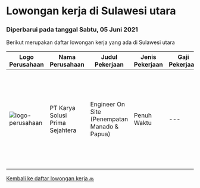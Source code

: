 
  # Lowongan kerja di Sulawesi utara

  ### Diperbarui pada tanggal Sabtu, 05 Juni 2021

  Berikut merupakan daftar lowongan kerja yang ada di Sulawesi utara

  |Logo Perusahaan | Nama Perusahaan | Judul Pekerjaan | Jenis Pekerjaan | Gaji Pekerjaan | Lokasi | Deskripsi | Tanggal diunggah | Pranala |
  | -------------- | --------------- | --------------- | --------- | --------- | -------------- | ------- | ----------- | ----------- |
  |![logo-perusahaan](https://image-service-cdn.seek.com.au/bb0f2c313297f2db3d497466b95d7da85644edc0/ee4dce1061f3f616224767ad58cb2fc751b8d2dc)|PT Karya Solusi Prima Sejahtera|Engineer On Site (Penempatan Manado & Papua)|Penuh Waktu|---|Manado|Kualifikasi : Lulusan SMK Teknik Komputer &amp; Jaringan Berpengalaman minimal 1 tahun sebagai teknisi dibidang jaringan Menguasai dasar komunikasi...|Rabu, 26 Mei 2021|https://www.jobstreet.co.id/id/job/engineer-on-site-penempatan-manado-papua-3530542?token=0~cb5c1ae5-be7a-446d-9b81-9eb0a68c9f04&sectionRank=1&jobId=jobstreet-id-job-3530542|


  [Kembali ke daftar lowongan kerja 🔙](../README.md#daftar-lowongan-kerja)
  